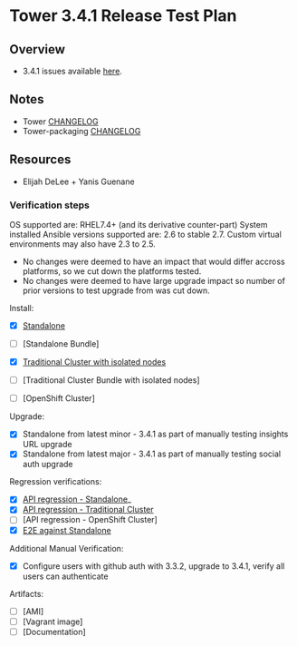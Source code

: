 # Tower 3.4.1 Release Test Plan

## Overview

* 3.4.1 issues available [here](https://github.com/ansible/tower/issues?q=is%3Aissue+milestone%3Arelease_3.4.1).


## Notes

* Tower [CHANGELOG](https://github.com/ansible/tower/compare/release_3.4.0...release_3.4.1)
* Tower-packaging [CHANGELOG](https://github.com/ansible/tower-packaging/compare/release_3.4.0...release_3.4.1)


## Resources

* Elijah DeLee + Yanis Guenane


### Verification steps

OS supported are: RHEL7.4+ (and its derivative counter-part)
System installed Ansible versions supported are: 2.6 to stable 2.7.
Custom virtual environments may also have 2.3 to 2.5.

* No changes were deemed to have an impact that would differ accross platforms, so we cut down the platforms tested.
* No changes were deemed to have large upgrade impact so number of prior versions to test upgrade from was cut down.

Install:

  * [x] [Standalone](http://jenkins.ansible.eng.rdu2.redhat.com/job/Test_Tower_Install/1301)
  * [ ] [Standalone Bundle]
  * [x] [Traditional Cluster with isolated nodes](http://jenkins.ansible.eng.rdu2.redhat.com/job/Test_Tower_Install/1302/parameters/)
  * [ ] [Traditional Cluster Bundle with isolated nodes]
  * [ ] [OpenShift Cluster]


Upgrade:

  * [x] Standalone from latest minor - 3.4.1 as part of manually testing insights URL upgrade
  * [x] Standalone from latest major - 3.4.1 as part of manually testing social auth upgrade

Regression verifications:

  * [x] [API regression - Standalone](http://jenkins.ansible.eng.rdu2.redhat.com/job/Test_Tower_Integration_Plain/261)_
  * [x] [API regression - Traditional Cluster](http://jenkins.ansible.eng.rdu2.redhat.com/view/Tower/job/Test_Tower_Integration_Cluster_Plain/58/)
  * [ ] [API regression - OpenShift Cluster]
  * [x] [E2E against Standalone](http://jenkins.ansible.eng.rdu2.redhat.com/view/Tower/job/Test_Tower_E2E/1331/)

 Additional Manual Verification:

  * [x] Configure users with github auth with 3.3.2, upgrade to 3.4.1, verify all users can authenticate

Artifacts:

  * [ ] [AMI]
  * [ ] [Vagrant image]
  * [ ] [Documentation]
